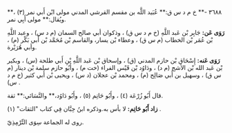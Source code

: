 ٣٦٨٨ -** خ م د س ق:** عُبَيد اللَّه بن مقسم القرشي المدني مولى ابْن أَبي نمر (٣) ،** ويُقال:** مولى أَبِي نمر.

**رَوَى عَن:** جَابِر بْن عَبد اللَّهِ (خ م د س ق) ، وذكوان أبي صالح السمان (م د س) ، وعبد اللَّهِ بْن عُمَر بْن الخطاب (م س ق) ، وعطاء بْن يسار، والقاسم بْن مُحَمَّد بْن أَبي بَكْر (م) ، وأبي هُرَيْرة.

**رَوَى عَنه:** إِسْحَاق بْن حازم المدني (ق) ، وإسحاق بْن عَبد اللَّهِ بْنِ أَبي طلحة (س) ، وبكير بْن عَبد الله بْن الأشج (م د) ، ودَاوُد بْن قَيْس الفراء (خت م) ، وأَبُو حازم سلمة بْن دينار (م س ق) ، وسهيل بن أَبي صَالِح (م) ، ومحمد بْن عجلان (د س) ، ويحيى بْن أَبي كثير (خ م د س) .

قال أَبُو زُرْعَة (٤) ، وأَبُو حَاتِم (٥) ، وأَبُو دَاوُد،** والنَّسَائي:** ثقة.

**زاد أَبُو حَاتِم:** لا بأس به.وذكره ابنُ حِبَّان فِي كتاب "الثقات" (١) .

روى له الجماعة سِوَى التِّرْمِذِيّ.